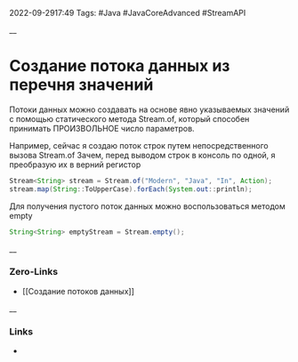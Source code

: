 2022-09-2917:49
Tags: #Java #JavaCoreAdvanced #StreamAPI 

__
# Создание потока данных из перечня значений

Потоки данных можно создавать на основе явно указываемых значений с помощью статического метода Stream.of, который способен принимать ПРОИЗВОЛЬНОЕ число параметров. 

Например, сейчас я создаю поток строк путем непосредственного вызова Stream.of Зачем, перед выводом строк в консоль по одной, я преобразую их в верний регистор
```java
Stream<String> stream = Stream.of("Modern", "Java", "In", Action);
stream.map(String::ToUpperCase).forEach(System.out::println);
```

Для получения пустого поток данных можно воспользоваться методом empty
```java
String<String> emptyStream = Stream.empty();
```

__
### Zero-Links
- [[Создание потоков данных]]

__
### Links
- 

